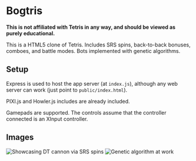 # Bogtris

**This is not affiliated with Tetris in any way, and should be viewed as purely educational.**

This is a HTML5 clone of Tetris. Includes SRS spins, back-to-back bonuses, comboes, and battle modes. Bots implemented with genetic algorithms.

## Setup

Express is used to host the app server (at `index.js`), although any web server can work (just point to `public/index.html`).

PIXI.js and Howler.js includes are already included.

Gamepads are supported. The controls assume that the controller connected is an XInput controller.

## Images

![Showcasing DT cannon via SRS spins](https://www.ocf.berkeley.edu/~branchan/images/bogtris-1.png)
![Genetic algorithm at work](https://www.ocf.berkeley.edu/~branchan/images/bogtris-2.png)
